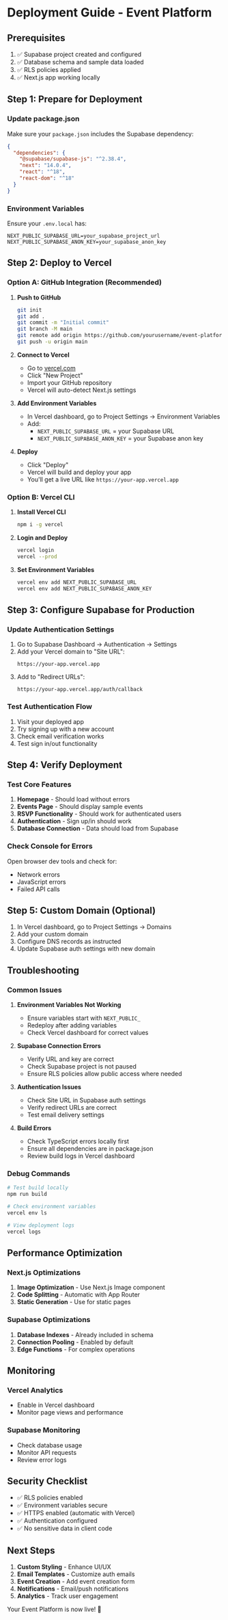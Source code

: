 # Deployment Guide - Event Platform

## Prerequisites

1. ✅ Supabase project created and configured
2. ✅ Database schema and sample data loaded
3. ✅ RLS policies applied
4. ✅ Next.js app working locally

## Step 1: Prepare for Deployment

### Update package.json
Make sure your `package.json` includes the Supabase dependency:

```json
{
  "dependencies": {
    "@supabase/supabase-js": "^2.38.4",
    "next": "14.0.4",
    "react": "^18",
    "react-dom": "^18"
  }
}
```

### Environment Variables
Ensure your `.env.local` has:
```
NEXT_PUBLIC_SUPABASE_URL=your_supabase_project_url
NEXT_PUBLIC_SUPABASE_ANON_KEY=your_supabase_anon_key
```

## Step 2: Deploy to Vercel

### Option A: GitHub Integration (Recommended)

1. **Push to GitHub**
   ```bash
   git init
   git add .
   git commit -m "Initial commit"
   git branch -M main
   git remote add origin https://github.com/yourusername/event-platform.git
   git push -u origin main
   ```

2. **Connect to Vercel**
   - Go to [vercel.com](https://vercel.com)
   - Click "New Project"
   - Import your GitHub repository
   - Vercel will auto-detect Next.js settings

3. **Add Environment Variables**
   - In Vercel dashboard, go to Project Settings → Environment Variables
   - Add:
     - `NEXT_PUBLIC_SUPABASE_URL` = your Supabase URL
     - `NEXT_PUBLIC_SUPABASE_ANON_KEY` = your Supabase anon key

4. **Deploy**
   - Click "Deploy"
   - Vercel will build and deploy your app
   - You'll get a live URL like `https://your-app.vercel.app`

### Option B: Vercel CLI

1. **Install Vercel CLI**
   ```bash
   npm i -g vercel
   ```

2. **Login and Deploy**
   ```bash
   vercel login
   vercel --prod
   ```

3. **Set Environment Variables**
   ```bash
   vercel env add NEXT_PUBLIC_SUPABASE_URL
   vercel env add NEXT_PUBLIC_SUPABASE_ANON_KEY
   ```

## Step 3: Configure Supabase for Production

### Update Authentication Settings

1. Go to Supabase Dashboard → Authentication → Settings
2. Add your Vercel domain to "Site URL":
   ```
   https://your-app.vercel.app
   ```
3. Add to "Redirect URLs":
   ```
   https://your-app.vercel.app/auth/callback
   ```

### Test Authentication Flow

1. Visit your deployed app
2. Try signing up with a new account
3. Check email verification works
4. Test sign in/out functionality

## Step 4: Verify Deployment

### Test Core Features

1. **Homepage** - Should load without errors
2. **Events Page** - Should display sample events
3. **RSVP Functionality** - Should work for authenticated users
4. **Authentication** - Sign up/in should work
5. **Database Connection** - Data should load from Supabase

### Check Console for Errors

Open browser dev tools and check for:
- Network errors
- JavaScript errors
- Failed API calls

## Step 5: Custom Domain (Optional)

1. In Vercel dashboard, go to Project Settings → Domains
2. Add your custom domain
3. Configure DNS records as instructed
4. Update Supabase auth settings with new domain

## Troubleshooting

### Common Issues

1. **Environment Variables Not Working**
   - Ensure variables start with `NEXT_PUBLIC_`
   - Redeploy after adding variables
   - Check Vercel dashboard for correct values

2. **Supabase Connection Errors**
   - Verify URL and key are correct
   - Check Supabase project is not paused
   - Ensure RLS policies allow public access where needed

3. **Authentication Issues**
   - Check Site URL in Supabase auth settings
   - Verify redirect URLs are correct
   - Test email delivery settings

4. **Build Errors**
   - Check TypeScript errors locally first
   - Ensure all dependencies are in package.json
   - Review build logs in Vercel dashboard

### Debug Commands

```bash
# Test build locally
npm run build

# Check environment variables
vercel env ls

# View deployment logs
vercel logs
```

## Performance Optimization

### Next.js Optimizations

1. **Image Optimization** - Use Next.js Image component
2. **Code Splitting** - Automatic with App Router
3. **Static Generation** - Use for static pages

### Supabase Optimizations

1. **Database Indexes** - Already included in schema
2. **Connection Pooling** - Enabled by default
3. **Edge Functions** - For complex operations

## Monitoring

### Vercel Analytics
- Enable in Vercel dashboard
- Monitor page views and performance

### Supabase Monitoring
- Check database usage
- Monitor API requests
- Review error logs

## Security Checklist

- ✅ RLS policies enabled
- ✅ Environment variables secure
- ✅ HTTPS enabled (automatic with Vercel)
- ✅ Authentication configured
- ✅ No sensitive data in client code

## Next Steps

1. **Custom Styling** - Enhance UI/UX
2. **Email Templates** - Customize auth emails
3. **Event Creation** - Add event creation form
4. **Notifications** - Email/push notifications
5. **Analytics** - Track user engagement

Your Event Platform is now live! 🎉
